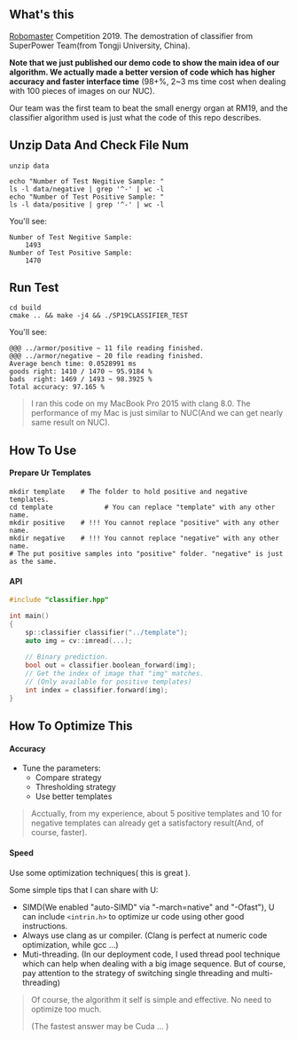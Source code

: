 ## What's this

[Robomaster](https://www.robomaster.com/zh-CN) Competition 2019. The demostration of classifier from SuperPower Team(from Tongji University, China).

**Note that we just published our demo code to show the main idea of our algorithm. We actually made a better version of code which has higher accuracy and faster interface time** (98+%, 2~3 ms time cost when dealing with 100 pieces of images on our NUC).

Our team was the first team to beat the small energy organ at RM19, and the classifier algorithm used is just what the code of this repo describes.

## Unzip Data And Check File Num

```shell
unzip data

echo "Number of Test Negitive Sample: "
ls -l data/negative | grep '^-' | wc -l
echo "Number of Test Positive Sample: "
ls -l data/positive | grep '^-' | wc -l
```

You'll see:

```
Number of Test Negitive Sample: 
    1493
Number of Test Positive Sample: 
    1470
```

## Run Test

```shell
cd build
cmake .. && make -j4 && ./SP19CLASSIFIER_TEST
```

You'll see:

```
@@@ ../armor/positive ~ 11 file reading finished.
@@@ ../armor/negative ~ 20 file reading finished.
Average bench time: 0.0528991 ms
goods right: 1410 / 1470 ~ 95.9184 %
bads  right: 1469 / 1493 ~ 98.3925 %
Total accuracy: 97.165 %
```

> I ran this code on my MacBook Pro 2015 with clang 8.0. The performance of my Mac is just similar to NUC(And we can get nearly same result on NUC).

## How To Use

#### Prepare Ur Templates

```shell
mkdir template    # The folder to hold positive and negative templates.
cd template				# You can replace "template" with any other name.
mkdir positive    # !!! You cannot replace "positive" with any other name.
mkdir negative    # !!! You cannot replace "negative" with any other name.
# The put positive samples into "positive" folder. "negative" is just as the same.
```

#### API

```c++
#include "classifier.hpp"

int main()
{
  	sp::classifier classifier("../template");
  	auto img = cv::imread(...);
  	
  	// Binary prediction.
  	bool out = classifier.boolean_forward(img);
  	// Get the index of image that "img" matches. 
    // (Only available for positive templates)
  	int index = classifier.forward(img);
}
```

## How To Optimize This

#### Accuracy

- Tune the parameters:
  - Compare strategy
  - Thresholding strategy
  - Use better templates

> Acctually, from my experience, about 5 positive templates and 10 for negative templates can already get a satisfactory result(And, of course, faster).

#### Speed

Use some optimization techniques( this is great ).

Some simple tips that I can share with U:

- SIMD(We enabled "auto-SIMD" via "-march=native" and "-Ofast"), U can include `<intrin.h>` to optimize ur code using other good instructions.
- Always use clang as ur compiler. (Clang is perfect at numeric code optimization, while gcc …)
- Muti-threading. (In our deployment code, I used thread pool technique which can help when dealing with a big image sequence. But of course, pay attention to the strategy of switching single threading and multi-threading)

> Of course, the algorithm it self is simple and effective. No need to optimize too much.
>
> (The fastest answer may be Cuda … )

